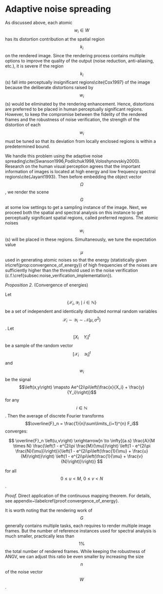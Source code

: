# Adaptive noise spreading

As discussed above, each atomic $$w_i \in W$$ has its distortion contribution at the spatial region $$k_i$$ on the rendered image. Since the rendering process contains multiple options to improve the quality of the output (noise reduction, anti-aliasing, etc.), it is severe if the region $$k_i$$(s) fall into perceptually insignificant regions\cite{Cox1997} of the image because the deliberate distortions raised by $$w_i$$(s) would be eliminated by the rendering enhancement. Hence, distortions are preferred to be placed in human perceptually significant regions. However, to keep the compromise between the fidelity of the rendered frames and the robustness of noise verification, the strength of the distortion of each $$w_i$$ must be tuned so that its deviation from locally enclosed regions is within a predetermined bound.

We handle this problem using the adaptive noise spreading\cite{Swanson1996,Podilchuk1998,Voloshynovskiy2000}. Research on the human visual perception agrees that the important information of images is located at high energy and low frequency spectral regions\cite{Jayant1993}. Then before embedding the object vector $$\Omega$$, we render the scene $$G$$ at some low settings to get a sampling instance of the image. Next, we proceed both the spatial and spectral analysis on this instance to get perceptually significant spatial regions, called preferred regions. The atomic noises $$w_i$$(s) will be placed in these regions. Simultaneously, we tune the expectation value $$\mu$$ used in generating atomic noises so that the energy (statistically given in\cref{prop:convergence_of_energy}) of high frequencies of the noises are sufficiently higher than the threshold used in the noise verification (c.f.\cref{subsec:noise_verification_implementation}).

_Proposition 2._ (Convergence of energies)

Let $$\left\{ \mathcal{X}_i, \mathcal{Y}_i \mid i \in \mathbb{N} \right\}$$ be a set of independent and identically distributed normal random variables $$\mathcal{X}_i \sim \mathcal{Y}_i \sim \mathcal{N}\left(\mu, \sigma^2\right)$$. Let $$[X_i \quad Y_i]^t$$  be a sample of the random vector $$[\mathcal{X}_i \quad \mathcal{Y}_i]^t$$ and $$w_i$$ be the signal $$\left(x,y\right) \mapsto Ae^{2i\pi\left(\frac{x}{X_i} + \frac{y}{Y_i}\right)}$$ for any $$i \in \mathbb{N}$$. Then the average of discrete Fourier transforms $$\overline{F}_n = \frac{1}{n}\sum\limits_{i=1}^{n} F_i$$ converges:

$$
\overline{F}_n \left(u,v\right) \xrightarrow[n \to \infty]{a.s} \frac{A}{M \times N} \frac{\left(1 - e^{2i\pi \frac{M}{\mu}}\right) \left(1 - e^{2i\pi \frac{N}{\mu}}\right)}{\left(1 - e^{2i\pi\left(\frac{1}{\mu} + \frac{u}{M}\right)}\right) \left(1 - e^{2i\pi\left(\frac{1}{\mu} + \frac{v}{N}\right)}\right)}
$$

for all $$0 \leq u < M, \ 0 \leq v < N$$.

_Proof._ Direct application of the continuous mapping theorem. For details, see appendix~\labelcref{proof:convergence_of_energy}.

It is worth noting that the rendering work of $$G$$ generally contains multiple tasks, each requires to render multiple image frames. But the number of reference instances used for spectral analysis is much smaller, practically less than $$1\%$$ the total number of rendered frames. While keeping the robustness of ANGV, we can adjust this ratio be even smaller by increasing the size $$n$$ of the noise vector $$W$$.